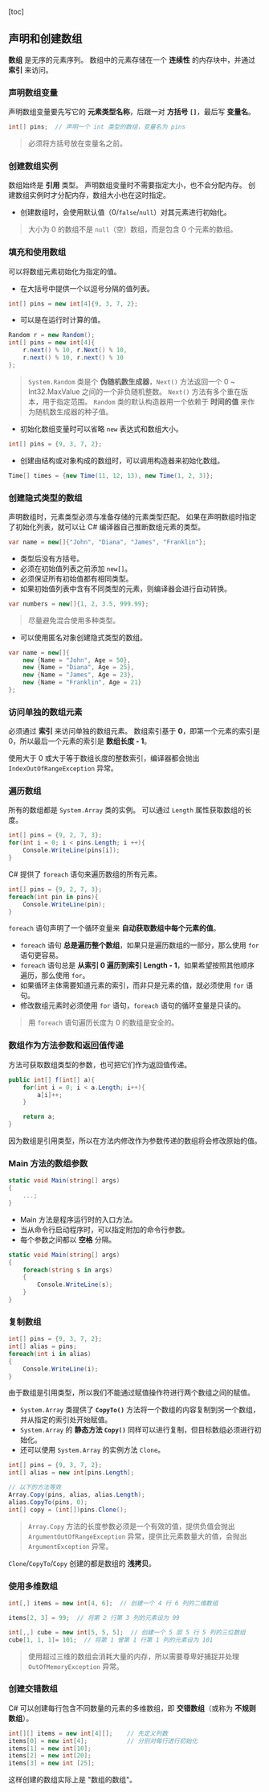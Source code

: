 [toc]

## 声明和创建数组

**数组** 是无序的元素序列。
数组中的元素存储在一个 **连续性** 的内存块中，并通过 **索引** 来访问。

### 声明数组变量

声明数组变量要先写它的 **元素类型名称**，后跟一对 **方括号 `[]`**，最后写 **变量名**。

```csharp
int[] pins;  // 声明一个 int 类型的数组，变量名为 pins
```

> 必须将方括号放在变量名之前。

### 创建数组实例

数组始终是 **引用** 类型。
声明数组变量时不需要指定大小，也不会分配内存。
创建数组实例时才分配内存，数组大小也在这时指定。

- 创建数组时，会使用默认值（0/`false`/`null`）对其元素进行初始化。

> 大小为 0 的数组不是 `null`（空）数组，而是包含 0 个元素的数组。

### 填充和使用数组

可以将数组元素初始化为指定的值。

- 在大括号中提供一个以逗号分隔的值列表。

```csharp
int[] pins = new int[4]{9, 3, 7, 2};
```

- 可以是在运行时计算的值。

```csharp
Random r = new Random();
int[] pins = new int[4]{
	r.next() % 10, r.Next() % 10,
	r.next() % 10, r.next() % 10
};
```

> `System.Random` 类是个 **伪随机数生成器**，`Next()` 方法返回一个 0 ~ Int32.MaxValue 之间的一个非负随机整数。
  `Next()` 方法有多个重在版本，用于指定范围。
	`Random` 类的默认构造器用一个依赖于 **时间的值** 来作为随机数生成器的种子值。

- 初始化数组变量时可以省略 `new` 表达式和数组大小。

```csharp
int[] pins = {9, 3, 7, 2};
```

- 创建由结构或对象构成的数组时，可以调用构造器来初始化数组。

```csharp
Time[] times = {new Time(11, 12, 13), new Time(1, 2, 3)};
```

### 创建隐式类型的数组

声明数组时，元素类型必须与准备存储的元素类型匹配。
如果在声明数组时指定了初始化列表，就可以让 C# 编译器自己推断数组元素的类型。

```csharp
var name = new[]{"John", "Diana", "James", "Franklin"};
```

- 类型后没有方括号。
- 必须在初始值列表之前添加 `new[]`。
- 必须保证所有初始值都有相同类型。
- 如果初始值列表中含有不同类型的元素，则编译器会进行自动转换。

```csharp
var numbers = new[]{1, 2, 3.5, 999.99};
```

> 尽量避免混合使用多种类型。

- 可以使用匿名对象创建隐式类型的数组。

```csharp
var name = new[]{
	new {Name = "John", Age = 50},
	new {Name = "Diana", Age = 25},
	new {Name = "James", Age = 23},
	new {Name = "Franklin", Age = 21}
};
```

### 访问单独的数组元素

必须通过 **索引** 来访问单独的数组元素。
数组索引基于 **0**，即第一个元素的索引是 0，所以最后一个元素的索引是 **数组长度 - 1**。

使用大于 0 或大于等于数组长度的整数索引，编译器都会抛出 `IndexOutOfRangeException` 异常。

### 遍历数组

所有的数组都是 `System.Array` 类的实例。
可以通过 `Length` 属性获取数组的长度。

```csharp
int[] pins = {9, 2, 7, 3};
for(int i = 0; i < pins.Length; i ++){
	Console.WriteLine(pins[i]);
}
```

C# 提供了 `foreach` 语句来遍历数组的所有元素。

```csharp
int[] pins = {9, 2, 7, 3};
foreach(int pin in pins){
	Console.WriteLine(pin);
}
```

`foreach` 语句声明了一个循环变量来 **自动获取数组中每个元素的值**。

- `foreach` 语句 **总是遍历整个数组**，如果只是遍历数组的一部分，那么使用 `for` 语句更容易。
- `foreach` 语句总是 **从索引 0 遍历到索引 Length - 1**，如果希望按照其他顺序遍历，那么使用 `for`。
- 如果循环主体需要知道元素的索引，而非只是元素的值，就必须使用 `for` 语句。
- 修改数组元素时必须使用 `for` 语句，`foreach` 语句的循环变量是只读的。

> 用 `foreach` 语句遍历长度为 0 的数组是安全的。

### 数组作为方法参数和返回值传递

方法可获取数组类型的参数，也可把它们作为返回值传递。

```csharp
public int[] f(int[] a){
	for(int i = 0; i < a.Length; i++){
		a[i]++;
	}

	return a;
}
```

因为数组是引用类型，所以在方法内修改作为参数传递的数组将会修改原始的值。

### Main 方法的数组参数

```csharp
static void Main(string[] args)
{
	...;
}
```

- Main 方法是程序运行时的入口方法。
- 当从命令行启动程序时，可以指定附加的命令行参数。
- 每个参数之间都以 **空格** 分隔。

```csharp
static void Main(string[] args)
{
	foreach(string s in args)
	{
		Console.WriteLine(s);
	}
}
```

### 复制数组

```csharp
int[] pins = {9, 3, 7, 2};
int[] alias = pins;
foreach(int i in alias)
{
	Console.WriteLine(i);
}
```

由于数组是引用类型，所以我们不能通过赋值操作符进行两个数组之间的赋值。

- `System.Array` 类提供了 **`CopyTo()`** 方法将一个数组的内容复制到另一个数组，并从指定的索引处开始赋值。
- `System.Array` 的 **静态方法 `Copy()`** 同样可以进行复制，但目标数组必须进行初始化。
- 还可以使用 `System.Array` 的实例方法 `Clone`。

```csharp
int[] pins = {9, 3, 7, 2};
int[] alias = new int[pins.Length];

// 以下的方法等效
Array.Copy(pins, alias, alias.Length);
alias.CopyTo(pins, 0);
int[] copy = (int[])pins.Clone();
```

> `Array.Copy` 方法的长度参数必须是一个有效的值，提供负值会抛出 `ArgumentOutOfRangeException` 异常，提供比元素数量大的值，会抛出 `ArgumentException` 异常。

`Clone`/`CopyTo`/`Copy` 创建的都是数组的 **浅拷贝**。

### 使用多维数组

```csharp
int[,] items = new int[4, 6];  // 创建一个 4 行 6 列的二维数组

items[2, 3] = 99;  // 将第 2 行第 3 列的元素设为 99
```

```csharp
int[,,] cube = new int[5, 5, 5];  // 创建一个 5 层 5 行 5 列的三位数组
cube[1, 1, 1]= 101;  // 将第 1 曾第 1 行第 1 列的元素设为 101
```

> 使用超过三维的数组会消耗大量的内存，所以需要尊卑好捕捉并处理 `OutOfMemoryException` 异常。

### 创建交错数组

C# 可以创建每行包含不同数量的元素的多维数组，即 **交错数组**（或称为 **不规则数组**）。

```csharp
int[][] items = new int[4][];    // 先定义列数
items[0] = new int[4];           // 分别对每行进行初始化
items[1] = new int[10];
items[2] = new int[20];
items[3] = new int [25];
```

这样创建的数组实际上是 "数组的数组"。
